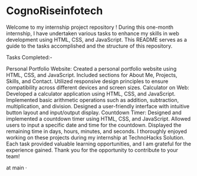 # CognoRiseinfotech
Welcome to my internship project repository ! During this one-month internship, I have undertaken various tasks to enhance my skills in web development using HTML, CSS, and JavaScript. This README serves as a guide to the tasks accomplished and the structure of this repository.

Tasks Completed:-

Personal Portfolio Website:
Created a personal portfolio website using HTML, CSS, and JavaScript.
Included sections for About Me, Projects, Skills, and Contact.
Utilized responsive design principles to ensure compatibility across different devices and screen sizes.
Calculator on Web:
Developed a calculator application using HTML, CSS, and JavaScript.
Implemented basic arithmetic operations such as addition, subtraction, multiplication, and division.
Designed a user-friendly interface with intuitive button layout and input/output display.
Countdown Timer:
Designed and implemented a countdown timer using HTML, CSS, and JavaScript.
Allowed users to input a specific date and time for the countdown.
Displayed the remaining time in days, hours, minutes, and seconds.
I thoroughly enjoyed working on these projects during my internship at TechnoHacks Solution. Each task provided valuable learning opportunities, and I am grateful for the experience gained. Thank you for the opportunity to contribute to your team!

 at main ·
